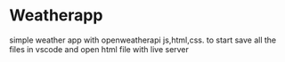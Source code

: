 # Weatherapp
simple weather app with openweatherapi js,html,css.
to start save all the files in vscode and open html file with live server
